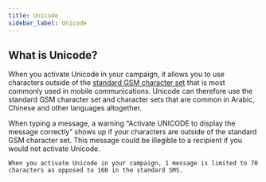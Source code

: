 ```yaml
---
title: Unicode
sidebar_label: Unicode
---
```


## What is Unicode?
When you activate Unicode in your campaign, it allows you to use characters outside of the [standard GSM character set](https://en.wikipedia.org/wiki/GSM_03.38) that is most commonly used in mobile communications. Unicode can therefore use the standard GSM character set and character sets that are common in Arabic, Chinese and other languages altogether. 

When typing a message, a warning “Activate UNICODE to display the message correctly” shows up if your characters are outside of the standard GSM character set. This message could be illegible to a recipient if you would not activate Unicode.

`When you activate Unicode in your campaign, 1 message is limited to 70 characters as opposed to 160 in the standard SMS.`

